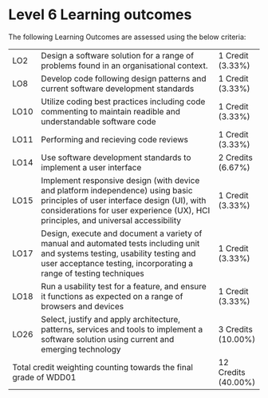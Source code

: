 # Level 6 Learning outcomes

The following Learning Outcomes are assessed using the below criteria:

<table>
  <tr>
    <td>LO2</td>
    <td>Design a software solution for a range of problems found in an organisational context.</td>
    <td>1 Credit<br />(3.33%)</td>
  </tr>
  <tr>
    <td>LO8</td>
    <td>Develop code following design patterns and current software development standards</td>
    <td>1 Credit<br />(3.33%)</td>
  </tr>
  <tr>
    <td>LO10</td>
    <td>Utilize coding best practices including code commenting to maintain readible and understandable software code</td>
    <td>1 Credit<br />(3.33%)</td>
  </tr>
  <tr>
    <td>LO11</td>
    <td>Performing and recieving code reviews</td>
    <td>1 Credit<br />(3.33%)</td>
  </tr>
  <tr>
    <td>LO14</td>
    <td>Use software development standards to implement a user interface</td>
    <td>2 Credits<br />(6.67%)</td>
  </tr>
  <tr>
    <td>LO15</td>
    <td>Implement responsive design (with device and platform independence) using basic principles of user interface design (UI), with considerations for user experience (UX), HCI principles, and universal accessibility</td>
    <td>1 Credit<br />(3.33%)</td>
  </tr>
  <tr>
    <td>LO17</td>
    <td>Design, execute and document a variety of manual and automated tests including unit and systems testing, usability testing and user acceptance testing, incorporating a range of testing techniques</td>
    <td>1 Credit<br />(3.33%)</td>
  </tr>
  <tr>
    <td>LO18</td>
    <td>Run a usability test for a feature, and ensure it functions as expected on a range of browsers and devices</td>
    <td>1 Credit<br />(3.33%)</td>
  </tr>
  <tr>
    <td>LO26</td>
    <td>Select, justify and apply architecture, patterns, services and tools to implement a software solution using current and emerging technology</td>
    <td>3 Credits<br />(10.00%)</td>
  </tr>
  <tr>
    <td colspan="2">
      Total credit weighting counting towards the final grade of WDD01
    </td>
    <td>
      12 Credits<br />(40.00%)
    </td>
  </tr>
</table>
